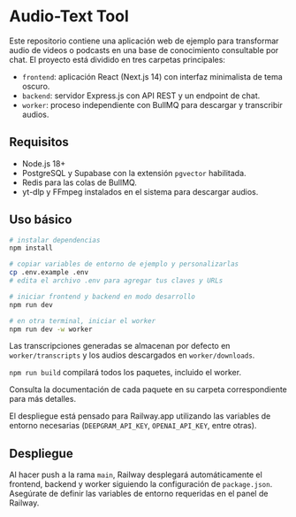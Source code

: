 # Audio-Text Tool

Este repositorio contiene una aplicación web de ejemplo para transformar audio de videos o podcasts en una base de conocimiento consultable por chat. El proyecto está dividido en tres carpetas principales:

- `frontend`: aplicación React (Next.js 14) con interfaz minimalista de tema oscuro.
- `backend`: servidor Express.js con API REST y un endpoint de chat.
- `worker`: proceso independiente con BullMQ para descargar y transcribir audios.

## Requisitos

- Node.js 18+
- PostgreSQL y Supabase con la extensión `pgvector` habilitada.
- Redis para las colas de BullMQ.
- yt-dlp y FFmpeg instalados en el sistema para descargar audios.

## Uso básico

```bash
# instalar dependencias
npm install

# copiar variables de entorno de ejemplo y personalizarlas
cp .env.example .env
# edita el archivo .env para agregar tus claves y URLs

# iniciar frontend y backend en modo desarrollo
npm run dev

# en otra terminal, iniciar el worker
npm run dev -w worker
```

Las transcripciones generadas se almacenan por defecto en `worker/transcripts` y los audios descargados en `worker/downloads`.

`npm run build` compilará todos los paquetes, incluido el worker.

Consulta la documentación de cada paquete en su carpeta correspondiente para más detalles.

El despliegue está pensado para Railway.app utilizando las variables de entorno necesarias (`DEEPGRAM_API_KEY`, `OPENAI_API_KEY`, entre otras).

## Despliegue

Al hacer push a la rama `main`, Railway desplegará automáticamente el frontend, backend y worker siguiendo la configuración de `package.json`. Asegúrate de definir las variables de entorno requeridas en el panel de Railway.
